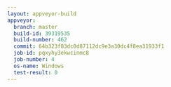 ```yaml
---
layout: appveyor-build
appveyor:
  branch: master
  build-id: 39319535
  build-number: 462
  commit: 64b323f83dc0d87112dc9e3a30dc4f8ea31933f1
  job-id: pqxyhy3ekwcinmc8
  job-number: 4
  os-name: Windows
  test-result: 0
---
```

